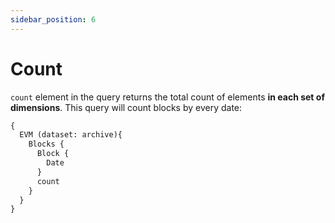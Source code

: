 ```yaml
---
sidebar_position: 6
---
```


#  Count

 ```count``` element in the query returns the total count of elements **in each set of dimensions**.
This query will count blocks by every date:


```graphql
{
  EVM (dataset: archive){
    Blocks {
      Block {
        Date
      }
      count
    }
  }
}
```



